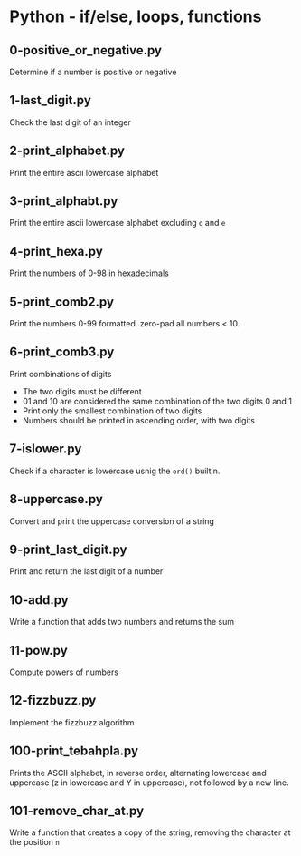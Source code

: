 # Python - if/else, loops, functions

## 0-positive_or_negative.py
Determine if a number is positive or negative

## 1-last_digit.py
Check the last digit of an integer

## 2-print_alphabet.py
Print the entire ascii lowercase alphabet

## 3-print_alphabt.py
Print the entire ascii lowercase alphabet excluding `q` and `e`

## 4-print_hexa.py
Print the numbers of 0-98 in hexadecimals

## 5-print_comb2.py
Print the numbers 0-99 formatted. zero-pad all numbers < 10.

## 6-print_comb3.py
Print combinations of digits
- The two digits must be different
- 01 and 10 are considered the same combination of the two digits 0 and 1
- Print only the smallest combination of two digits
- Numbers should be printed in ascending order, with two digits

## 7-islower.py
Check if a character is lowercase usnig the `ord()` builtin.

## 8-uppercase.py
Convert and print the uppercase conversion of a string

## 9-print_last_digit.py
Print and return the last digit of a number

## 10-add.py
Write a function that adds two numbers and returns the sum

## 11-pow.py
Compute powers of numbers

## 12-fizzbuzz.py
Implement the fizzbuzz algorithm

## 100-print_tebahpla.py
Prints the ASCII alphabet, in reverse order, alternating lowercase and uppercase (z in lowercase and Y in uppercase), not followed by a new line.

## 101-remove_char_at.py
Write a function that creates a copy of the string, removing the character at the position `n`
